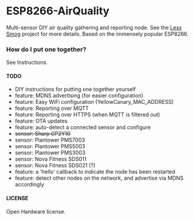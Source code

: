 # ESP8266-AirQuality

Multi-sensor DIY air quality gathering and reporting node. See the [Less Smog](http://less-smog.org) project for more
details. Based on the immensely popular ESP8266.

### How do I put one together?

See Instructions.

#### TODO

* DIY instructions for putting one together yourself
* feature: MDNS advertising (for easier configuration)
* feature: Easy WiFi configuration (YellowCanary_MAC_ADDRESS)
* feature: Reporting over MQTT
* feature: Reporting over HTTPS (when MQTT is filtered out)
* feature: OTA updates
* feature: auto-detect a connected sensor and configure
* ~~sensor: Sharp GP2Y10~~
* sensor: Plantower PMS7003
* sensor: Plantower PMS5003
* sensor: Plantower PMS3003
* sensor: Nova Fitness SDS011
* sensor: Nova Fitness SDS021 (?)
* feature: a 'hello' callback to indicate the node has been restarted
* feature: detect other nodes on the network, and advertise via MDNS accordingly

#### LICENSE

Open Hardware license.
